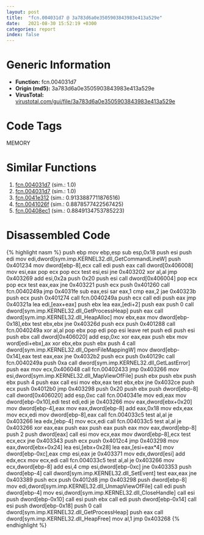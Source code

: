 ```yaml
---
layout: post
title:  "fcn.004031d7 @ 3a783d6a0e3505903843983e413a529e"
date:   2021-08-30 15:52:19 +0300
categories: report
index: false
---
```


# Generic Information
- **Function:** fcn.004031d7
- **Origin (md5):** 3a783d6a0e3505903843983e413a529e
- **VirusTotal:** [virustotal.com/gui/file/3a783d6a0e3505903843983e413a529e][virustotal_ref]

# Code Tags
<span class="tag" id="MEMORY">MEMORY</span>


# Similar Functions

1. [fcn.004031d7][similar_1_ref] (sim.: 1.0)
2. [fcn.004031d7][similar_2_ref] (sim.: 1.0)
3. [fcn.0041e312][similar_3_ref] (sim.: 0.9133887711876516)
4. [fcn.0041026f][similar_4_ref] (sim.: 0.8878577422567425)
5. [fcn.00408ec1][similar_5_ref] (sim.: 0.8849134753785223)


# Disassembled Code

{% highlight nasm %}
push ebp
mov ebp,esp
sub esp,0x18
push esi
push edi
mov edi,dword[sym.imp.KERNEL32.dll_GetCommandLineW]
push 0x401234
mov dword[ebp-8],ecx
call edi
push eax
call dword[0x406008]
mov esi,eax
pop ecx
pop ecx
test esi,esi
jne 0x403202
xor al,al
jmp 0x403269
add esi,0x2a
push 0x20
push esi
call dword[0x406004]
pop ecx
pop ecx
test eax,eax
jne 0x403221
push ecx
push 0x401260
call fcn.0040249a
jmp 0x4031fe
sub eax,esi
sar eax,1
cmp eax,2
jae 0x40323b
push ecx
push 0x401274
call fcn.0040249a
push ecx
call edi
push eax
jmp 0x40321a
lea edi,[eax+eax]
push ebx
lea eax,[edi+2]
push eax
push 0
call dword[sym.imp.KERNEL32.dll_GetProcessHeap]
push eax
call dword[sym.imp.KERNEL32.dll_HeapAlloc]
mov ebx,eax
mov dword[ebp-0x18],ebx
test ebx,ebx
jne 0x40326d
push ecx
push 0x401288
call fcn.0040249a
xor al,al
pop ebx
pop edi
pop esi
leave
ret
push edi
push esi
push ebx
call dword[0x406020]
add esp,0xc
xor eax,eax
push ebx
mov word[edi+ebx],ax
xor ebx,ebx
push ebx
push 4
call dword[sym.imp.KERNEL32.dll_OpenFileMappingW]
mov dword[ebp-0x14],eax
test eax,eax
jne 0x4032b2
push ecx
push 0x40129c
call fcn.0040249a
push 0xa
call dword[sym.imp.KERNEL32.dll_GetLastError]
push eax
mov ecx,0x406048
call fcn.00402433
jmp 0x403266
mov esi,dword[sym.imp.KERNEL32.dll_MapViewOfFile]
push ebx
push ebx
push ebx
push 4
push eax
call esi
mov ebx,eax
test ebx,ebx
jne 0x4032ce
push ecx
push 0x4012b0
jmp 0x403298
push 0x20
push ebx
push dword[ebp-8]
call dword[0x406020]
add esp,0xc
call fcn.0040341e
mov edi,eax
mov dword[ebp-0x10],edi
test edi,edi
je 0x403266
mov eax,dword[ebx+0x20]
mov dword[ebp-4],eax
mov eax,dword[ebp-8]
add eax,0x18
mov edx,eax
mov ecx,edi
mov dword[ebp-8],eax
call fcn.004033c5
test al,al
je 0x403266
lea edx,[ebp-4]
mov ecx,edi
call fcn.004033c5
test al,al
je 0x403266
xor eax,eax
push eax
push eax
push eax
mov eax,dword[ebp-8]
push 2
push dword[eax]
call esi
mov ecx,eax
mov dword[ebp-8],ecx
test ecx,ecx
jne 0x403343
push ecx
push 0x4012c4
jmp 0x403298
mov eax,dword[ebx+0x24]
lea esi,[ebx+0x28]
lea eax,[esi+eax*4]
mov dword[ebp-0xc],eax
cmp esi,eax
je 0x403371
mov edx,dword[esi]
add edx,ecx
mov ecx,edi
call fcn.004033c5
test al,al
je 0x403266
mov ecx,dword[ebp-8]
add esi,4
cmp esi,dword[ebp-0xc]
jne 0x403353
push dword[ebp-4]
call dword[sym.imp.KERNEL32.dll_SetEvent]
test eax,eax
jne 0x403389
push ecx
push 0x4012d8
jmp 0x403298
push dword[ebp-8]
mov edi,dword[sym.imp.KERNEL32.dll_UnmapViewOfFile]
call edi
push dword[ebp-4]
mov esi,dword[sym.imp.KERNEL32.dll_CloseHandle]
call esi
push dword[ebp-0x10]
call esi
push ebx
call edi
push dword[ebp-0x14]
call esi
push dword[ebp-0x18]
push 0
call dword[sym.imp.KERNEL32.dll_GetProcessHeap]
push eax
call dword[sym.imp.KERNEL32.dll_HeapFree]
mov al,1
jmp 0x403268
{% endhighlight %}


[similar_1_ref]: /report/fcn.004031d7@d287262b3c4caae6c69c406382125319
[similar_2_ref]: /report/fcn.004031d7@57989f43bf24a9272122210a17558c3d
[similar_3_ref]: /report/fcn.0041e312@ba5ec83721de3ca10b3c9583f3b2c6a1
[similar_4_ref]: /report/fcn.0041026f@ba5ec83721de3ca10b3c9583f3b2c6a1
[similar_5_ref]: /report/fcn.00408ec1@470263fe7e7cc115b95cd041d643e3b5
[virustotal_ref]: https://www.virustotal.com/gui/file/3a783d6a0e3505903843983e413a529e
